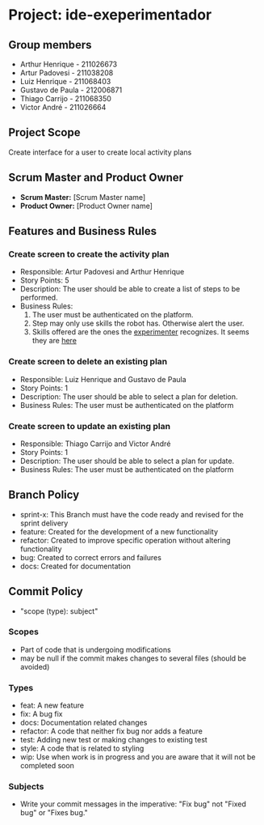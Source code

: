 # Project: ide-exeperimentador

## Group members

- Arthur Henrique - 211026673
- Artur Padovesi - 211038208
- Luiz Henrique - 211068403
- Gustavo de Paula - 212006871
- Thiago Carrijo - 211068350
- Victor André - 211026664

## Project Scope

Create interface for a user to create local activity plans

## Scrum Master and Product Owner

- **Scrum Master:** [Scrum Master name]
- **Product Owner:** [Product Owner name]

## Features and Business Rules

### Create screen to create the activity plan

- Responsible: Artur Padovesi and Arthur Henrique
- Story Points: 5
- Description: The user should be able to create a list of steps to be performed.
- Business Rules:
    1. The user must be authenticated on the platform.
    2. Step may only use skills the robot has. Otherwise alert the user.
    3. Skills offered are the ones the [experimenter](https://github.com/VicenteMoraes/robotics_sim) recognizes. It seems they are [here](https://github.com/VicenteMoraes/skill_library)

### Create screen to delete an existing plan

- Responsible: Luiz Henrique and Gustavo de Paula
- Story Points: 1
- Description: The user should be able to select a plan for deletion.
- Business Rules: The user must be authenticated on the platform

### Create screen to update an existing plan

- Responsible: Thiago Carrijo and Victor André
- Story Points: 1
- Description: The user should be able to select a plan for update.
- Business Rules: The user must be authenticated on the platform

## Branch Policy

- sprint-x: This Branch must have the code ready and revised for the sprint delivery
- feature: Created for the development of a new functionality
- refactor: Created to improve specific operation without altering functionality
- bug: Created to correct errors and failures
- docs: Created for documentation

## Commit Policy

- "scope (type): subject"

### Scopes

- Part of code that is undergoing modifications
- may be null if the commit makes changes to several files (should be avoided)

### Types

- feat: A new feature
- fix: A bug fix
- docs: Documentation related changes
- refactor: A code that neither fix bug nor adds a feature
- test: Adding new test or making changes to existing test
- style: A code that is related to styling
- wip: Use when work is in progress and you are aware that it will not be completed soon

### Subjects

- Write your commit messages in the imperative: "Fix bug" not "Fixed bug" or "Fixes bug."

